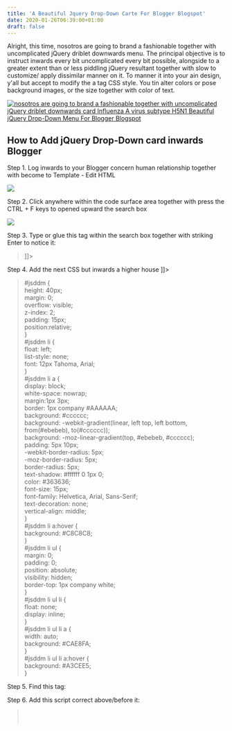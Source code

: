 ```yaml
---
title: 'A Beautiful Jquery Drop-Down Carte For Blogger Blogspot'
date: 2020-01-26T06:39:00+01:00
draft: false
---
```


Alright, this time, nosotros are going to brand a fashionable together with uncomplicated jQuery driblet downwards menu. The principal objective is to instruct inwards every bit uncomplicated every bit possible, alongside to a greater extent than or less piddling jQuery resultant together with slow to customize/ apply dissimilar manner on it. To manner it into your ain design, y'all but accept to modify the a tag CSS style. You tin alter colors or pose background images, or the size together with color of text.  

[![ nosotros are going to brand a fashionable together with uncomplicated jQuery driblet downwards card Influenza A virus subtype H5N1 Beautiful jQuery Drop-Down Menu For Blogger Blogspot](http://2.bp.blogspot.com/-0mIXTPD72YA/T5l9NZW1nNI/AAAAAAAACAA/Uaez2XJIQSI/s200/add+a+drop+down+menu+for+blogger+blogspot.png "A Beautiful jQuery Drop-Down Menu For Blogger Blogspot")](http://2.bp.blogspot.com/-0mIXTPD72YA/T5l9NZW1nNI/AAAAAAAACAA/Uaez2XJIQSI/s1600/add+a+drop+down+menu+for+blogger+blogspot.png)

  

How to Add jQuery Drop-Down card inwards Blogger
------------------------------------------------

Step 1. Log inwards to your Blogger concern human relationship together with become to Template - Edit HTML  
  

[![](http://2.bp.blogspot.com/-gSc5N-5w_cA/US_icNFtWbI/AAAAAAAAC0M/yu6B_3h-ubg/s1600/remove-blogger-labels.png)](http://2.bp.blogspot.com/-gSc5N-5w_cA/US_icNFtWbI/AAAAAAAAC0M/yu6B_3h-ubg/s1600/remove-blogger-labels.png)

  
Step 2. Click anywhere within the code surface area together with press the CTRL + F keys to opened upward the search box  
  

[![](http://4.bp.blogspot.com/-pNjafQlLYFU/U69TmT3-feI/AAAAAAAAJZQ/BRdO0NS6vvc/s1600/open-blogger-search-box-ctrl%252Bf.png)](http://4.bp.blogspot.com/-pNjafQlLYFU/U69TmT3-feI/AAAAAAAAJZQ/BRdO0NS6vvc/s1600/open-blogger-search-box-ctrl%252Bf.png)

  
Step 3. Type or glue this tag within the search box together with striking Enter to notice it:  

> \]\]>

Step 4. Add the next CSS but inwards a higher house \]\]>  

> #jsddm {  
> height: 40px;  
> margin: 0;  
> overflow: visible;  
> z-index: 2;  
> padding: 15px;  
> position:relative;  
> }  
> #jsddm li {  
> float: left;  
> list-style: none;  
> font: 12px Tahoma, Arial;  
> }  
> #jsddm li a {  
> display: block;  
> white-space: nowrap;  
> margin:1px 3px;  
> border: 1px company #AAAAAA;  
> background: #cccccc;  
> background: -webkit-gradient(linear, left top, left bottom, from(#ebebeb), to(#cccccc));  
> background: -moz-linear-gradient(top, #ebebeb, #cccccc);  
> padding: 5px 10px;  
> \-webkit-border-radius: 5px;  
> \-moz-border-radius: 5px;  
> border-radius: 5px;  
> text-shadow: #ffffff 0 1px 0;  
> color: #363636;  
> font-size: 15px;  
> font-family: Helvetica, Arial, Sans-Serif;  
> text-decoration: none;  
> vertical-align: middle;  
> }  
> #jsddm li a:hover {  
> background: #C8C8C8;  
> }  
> #jsddm li ul {  
> margin: 0;  
> padding: 0;  
> position: absolute;  
> visibility: hidden;  
> border-top: 1px company white;  
> }  
> #jsddm li ul li {  
> float: none;  
> display: inline;  
> }  
> #jsddm li ul li a {  
> width: auto;  
> background: #CAE8FA;  
> }  
> #jsddm li ul li a:hover {  
> background: #A3CEE5;  
> }

  
Step 5. Find this tag:  

Step 6. Add this script correct above/before it:  

> <br />   <script type='text/javascript'><br />   //<!\[CDATA\[<br /> var timeout    = 500;<br />   var closetimer = 0;<br />   var ddmenuitem = 0;<br /> business office jsddm\_open()<br />   {  jsddm\_canceltimer();<br />   jsddm\_close();<br />   ddmenuitem = $(this).find('ul').css('visibility', 'visible');}<br /> business office jsddm\_close()<br />   {  if(ddmenuitem) ddmenuitem.css('visibility', 'hidden');}<br /> business office jsddm\_timer()<br />   {  closetimer = window.setTimeout(jsddm\_close, timeout);}<br /> business office jsddm\_canceltimer()<br />   {  if(closetimer)<br />   {  window.clearTimeout(closetimer);<br />   closetimer = null;}}<br /> $(document).ready(function()<br />   {  $('#jsddm > li').bind('mouseover', jsddm\_open)<br />   $('#jsddm > li').bind('mouseout',  jsddm\_timer)});<br /> document.onclick = jsddm\_close;<br />   //\]\]><br />  

Step 7. Hit the "Save Template" push clitoris to salve the changes.  
  
Step 8. Now let's add together the HTML construction of the menu: Go to Layout > click on "Add a gadget" link  
  

[![](http://4.bp.blogspot.com/-mLvgiM6vofE/UTAOF5A25HI/AAAAAAAAC2E/weSw-aAkSeE/s1600/add-a-gadget-blogger-layout.png)](http://4.bp.blogspot.com/-mLvgiM6vofE/UTAOF5A25HI/AAAAAAAAC2E/weSw-aAkSeE/s1600/add-a-gadget-blogger-layout.png)

  
Step 9. Choose HTML/JavaScript from the pop-up window  
  

[![](http://4.bp.blogspot.com/-P2TH6ji2oHw/UTAOqQFPGAI/AAAAAAAAC2Q/M6VnFBd74cc/s1600/html-javascript-blogger-gadgets-widgets.png)](http://4.bp.blogspot.com/-P2TH6ji2oHw/UTAOqQFPGAI/AAAAAAAAC2Q/M6VnFBd74cc/s1600/html-javascript-blogger-gadgets-widgets.png)

  
Step 10. Paste the next code inwards the empty box:  

>   
>  *   [#">Home](<span style=)  
>      
> *   [#">Link 1](<span style=)  
>      
>     
>       
>      *   [#">Drop 1-1](<span style=)
>       
>      *   [#">Drop 1-2](<span style=)
>       
>      *   [#">Drop 1-3](<span style=)
>       
>      
>     
>       
>      
>   
>  *   [#">Link 2](<span style=)  
>      
>     
>       
>      *   [#">Drop 2-1](<span style=)
>       
>      *   [#">Drop 2-2](<span style=)
>       
>      
>     
>       
>      
>   
>  *   [#">Link 3](<span style=)  
>      
>     
>       
>      *   [#">Drop 3-1](<span style=)
>       
>      *   [#">Drop 3-2](<span style=)
>       
>      *   [#">Drop 3-3](<span style=)
>       
>      *   [#">Drop 3-4](<span style=)
>       
>      
>     
>       
>      
>   
>  *   [#">Link 4](<span style=)
>   
>  *   [#">Link 5](<span style=)
>   
>  *   [#">Link 6](<span style=)
>   
>  

Note : Change the titles together with supercede the # symbol alongside the URL address of each of your links  
  
Step 11. Click the "Save" button.  
  

[![](http://4.bp.blogspot.com/-vHuQ4iXW0YQ/UTD79mQXBeI/AAAAAAAAC2k/UDpF4RtWJms/s1600/save-html-javascript-blogger-widget.png)](http://4.bp.blogspot.com/-vHuQ4iXW0YQ/UTD79mQXBeI/AAAAAAAAC2k/UDpF4RtWJms/s1600/save-html-javascript-blogger-widget.png)

  
Important:  
\- if your card is on the sidebar, or footer, but drag it to your page header together with click Save again.  
\- if driblet downwards links are non showing, create the following:  
  
Go dorsum to Template > Edit HTML together with search (CTRL + F) this code:  

Change 1 with 3 together with no alongside yes similar this:

Save the Template.  
  
And again, become to Layout together with drag the card forthwith below the header  
  

[![](http://1.bp.blogspot.com/-QcnBEUnFa3s/UTH9-oOgnVI/AAAAAAAAC34/_zT0uBKIqwk/s1600/drag-widget-below-blogger-header-jquery-drop-down-menu.png)](http://1.bp.blogspot.com/-QcnBEUnFa3s/UTH9-oOgnVI/AAAAAAAAC34/_zT0uBKIqwk/s1600/drag-widget-below-blogger-header-jquery-drop-down-menu.png)

  
Click the "Save Arrangement" on the upper correct side together with that's it!  
  

[![](http://1.bp.blogspot.com/-c7Gs7TL2sdw/UTH_LEFG6PI/AAAAAAAAC4E/njjmOV9h0jQ/s1600/save-arrangement-blogger-widgets-page-elements.png)](http://1.bp.blogspot.com/-c7Gs7TL2sdw/UTH_LEFG6PI/AAAAAAAAC4E/njjmOV9h0jQ/s1600/save-arrangement-blogger-widgets-page-elements.png)

  
Here y'all tin run into the [DEMO](http://drop-down-menu1.blogspot.com/).